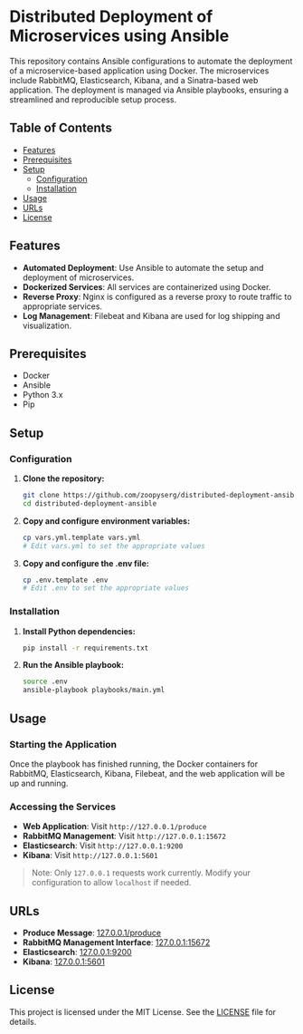 # Distributed Deployment of Microservices using Ansible

This repository contains Ansible configurations to automate the deployment of a microservice-based application using Docker. The microservices include RabbitMQ, Elasticsearch, Kibana, and a Sinatra-based web application. The deployment is managed via Ansible playbooks, ensuring a streamlined and reproducible setup process.

## Table of Contents

- [Features](#features)
- [Prerequisites](#prerequisites)
- [Setup](#setup)
  - [Configuration](#configuration)
  - [Installation](#installation)
- [Usage](#usage)
- [URLs](#urls)
- [License](#license)

## Features

- **Automated Deployment**: Use Ansible to automate the setup and deployment of microservices.
- **Dockerized Services**: All services are containerized using Docker.
- **Reverse Proxy**: Nginx is configured as a reverse proxy to route traffic to appropriate services.
- **Log Management**: Filebeat and Kibana are used for log shipping and visualization.

## Prerequisites

- Docker
- Ansible
- Python 3.x
- Pip

## Setup

### Configuration

1. **Clone the repository:**
   ```bash
   git clone https://github.com/zoopyserg/distributed-deployment-ansible.git
   cd distributed-deployment-ansible
   ```

2. **Copy and configure environment variables:**
   ```bash
   cp vars.yml.template vars.yml
   # Edit vars.yml to set the appropriate values
   ```

3. **Copy and configure the .env file:**
   ```bash
   cp .env.template .env
   # Edit .env to set the appropriate values
   ```

### Installation

1. **Install Python dependencies:**
   ```bash
   pip install -r requirements.txt
   ```

2. **Run the Ansible playbook:**
   ```bash
   source .env
   ansible-playbook playbooks/main.yml
   ```

## Usage

### Starting the Application

Once the playbook has finished running, the Docker containers for RabbitMQ, Elasticsearch, Kibana, Filebeat, and the web application will be up and running.

### Accessing the Services

- **Web Application**: Visit `http://127.0.0.1/produce`
- **RabbitMQ Management**: Visit `http://127.0.0.1:15672`
- **Elasticsearch**: Visit `http://127.0.0.1:9200`
- **Kibana**: Visit `http://127.0.0.1:5601`

> Note: Only `127.0.0.1` requests work currently. Modify your configuration to allow `localhost` if needed.

## URLs

- **Produce Message**: [127.0.0.1/produce](http://127.0.0.1/produce)
- **RabbitMQ Management Interface**: [127.0.0.1:15672](http://127.0.0.1:15672)
- **Elasticsearch**: [127.0.0.1:9200](http://127.0.0.1:9200)
- **Kibana**: [127.0.0.1:5601](http://127.0.0.1:5601)

## License

This project is licensed under the MIT License. See the [LICENSE](LICENSE) file for details.
